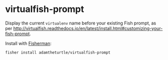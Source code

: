# virtualfish-prompt

Display the current `virtualenv` name before your existing Fish prompt, as per http://virtualfish.readthedocs.io/en/latest/install.html#customizing-your-fish-prompt.

Install with [Fisherman](http://fisherman.sh):

   ```
   fisher install adamtheturtle/virtualfish-prompt
   ```
